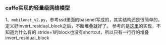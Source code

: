 ### caffe实现的轻量级网络模型
1、```mobilenet_v2.py```，参考ssd里面的basenet写成的，其实结构还是很简单的，定义好invert_residual_block之后，不断堆叠就好了。
参考的是[这里](https://github.com/shicai/MobileNet-Caffe/blob/master/mobilenet_v2_deploy.prototxt)的实现，不知道为什么有的
stride=1的block也没有shortcut，所以只有一行行的堆叠invert_residual_block
